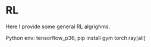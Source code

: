# RL

Here I provide some general RL algrighms.

Python env: 
tensorflow_p36,
pip install gym torch ray[all]
